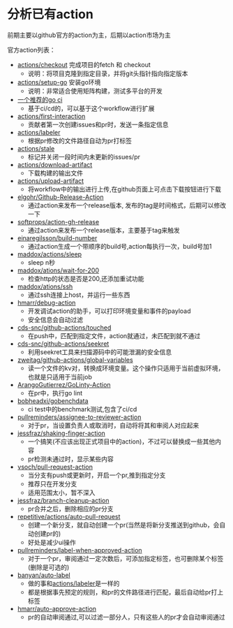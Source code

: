 # 分析已有action

前期主要以github官方的action为主，后期以action市场为主

官方action列表：
- [actions/checkout](/todo/github-actions/github/checkout.md) 完成项目的fetch 和 checkout
  - 说明：将项目克隆到指定目录，并将git头指针指向指定版本
- [actions/setup-go](/todo/github-actions/github/setup-go.md) 安装go环境
  - 说明：非常适合使用矩阵构建，测试多平台的开发
- [一个推荐的go ci](/todo/github-actions/github/go-ci.md)
  - 基于ci/cd的，可以基于这个workflow进行扩展
- [actions/first-interaction](/todo/github-actions/github/first-interaction.md)
  - 贡献者第一次创建issues和pr时，发送一条指定信息
- [actions/labeler](/todo/github-actions/github/labeler.md)
  - 根据pr修改的文件路径自动为pr打标签
- [actions/stale](/todo/github-actions/github/stale.md)
  - 标记并关闭一段时间内未更新的issues/pr
- [actions/download-artifact](/todo/github-actions/github/download-artifact.md)
  - 下载构建的输出文件
- [actions/upload-artifact](/todo/github-actions/github/upload-artifact.md)
  - 将workflow中的输出进行上传,在github页面上可点击下载按钮进行下载
- [elgohr/Github-Release-Action](/todo/github-actions/github/publish-release.md)
  - 通过action来发布一个release版本, 发布的tag是时间格式，后期可以修改一下
- [softprops/action-gh-release](/todo/github-actions/github/publish-release2.md)
  - 通过action来发布一个release版本，主要基于tag来触发
- [einaregilsson/build-number](/todo/github-actions/github/build-number.md)
  - 通过action生成一个带顺序的build号,action每执行一次，build号加1
- [maddox/actions/sleep](/todo/github-actions/github/sleep.md)
  - sleep n秒
- [maddox/ations/wait-for-200](/todo/github-actions/github/wait-for-200.md)
  - 检查http的状态是否是200,还添加重试功能
- [maddox/ations/ssh](/todo/github-actions/github/ssh.md)
  - 通过ssh连接上host，并运行一些东西
- [hmarr/debug-action](/todo/github-actions/github/debug.md)
  - 开发调试action的助手，可以打印环境变量和事件的payload
  - 安全信息会自动过滤
- [cds-snc/github-actions/touched](/todo/github-actions/github/touched.md)
  - 在push中，匹配到指定文件，action就通过，未匹配到就不通过
- [cds-snc/github-actions/seekret](/todo/github-actions/github/seekret.md)
  - 利用seekret工具来扫描源码中的可能泄漏的安全信息
- [zweitag/github-actions/global-variables](/todo/github-actions/github/global-variables.md)
  - 读一个文件的kv对，转换成环境变量。这个操作只适用于当前虚拟环境，也就是只适用于当前job
- [ArangoGutierrez/GoLinty-Action](/todo/github-actions/github/golint.md)
  - 在pr中，执行go lint
- [bobheadxi/gobenchdata](/todo/github-actions/github/gobenchdata.md)
  - ci test中的benchmark测试,包含了ci/cd
- [pullreminders/assignee-to-reviewer-action](/todo/github-actions/github/assignee-to-reviewer-action.md)
  - 对于pr，当设置负责人或取消时，自动将将其和审阅人对应起来
- [jessfraz/shaking-finger-action](/todo/github-actions/github/shaking-finger.md)
  - 一个搞笑(不应该出现正式项目中的action)，不过可以替换成一些其他内容
  - pr检测未通过时，显示某些内容
- [vsoch/pull-request-action](/todo/github-actions/github/open-pr.md)
  - 当分支有push或更新时，开启一个pr,推到指定分支
  - 推荐只在开发分支
  - 适用范围太小，暂不深入
- [jessfraz/branch-cleanup-action](/todo/github-actions/github/pr-clean-branch.md)
  - pr合并之后，删除相应的pr分支
- [repetitive/actions/auto-pull-request](/todo/github-actions/github/auto-pull-request.md)
  - 创建一个新分支，就自动创建一个pr(当然是将新分支推送到github，会自动创建pr的)
  - 好处是减少ui操作
- [pullreminders/label-when-approved-action](/todo/github-actions/github/label-when-approved.md)
  - 对于一个pr，审阅通过一定次数后，可添加指定标签，也可删除某个标签(删除是可选的)
- [banyan/auto-label](/todo/github-actions/github/auto-label.md)
  - 做的事和[actions/labeler](/todo/github-actions/github/labeler.md)是一样的
  - 都是根据事先预定的规则，和pr的文件路径进行匹配，最后自动给pr打上标签
- [hmarr/auto-approve-action](/todo/github-actions/github/auto-approve.md)
  - pr的自动审阅通过,可以过滤一部分人，只有这些人的pr才会自动审阅通过
